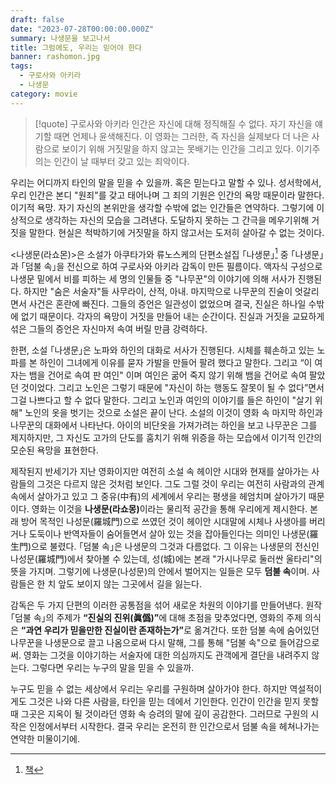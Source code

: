 ```yaml
---
draft: false
date: "2023-07-28T00:00:00.000Z"
summary: 나생문을 보고나서
title: 그럼에도, 우리는 믿어야 한다
banner: rashomon.jpg
tags:
  - 구로사와 아키라
  - 나생문
category: movie
---
```


> [!quote] 구로사와 아키라
> 인간은 자신에 대해 정직해질 수 없다. 자기 자신을 얘기할 때면 언제나 윤색해진다. 이 영화는 그러한,
> 즉 자신을 실제보다 더 나은 사람으로 보이기 위해 거짓말을 하지 않고는 못배기는 인간을 그리고 있다.
> 이기주의는 인간이 날 때부터 갖고 있는 죄악이다.

우리는 어디까지 타인의 말을 믿을 수 있을까. 혹은 믿는다고 말할 수 있나. 성서학에서, 우리 인간은 본디 "원죄"를 갖고 태어나며 그 죄의 기원은 인간의 욕망 때문이라 말한다.
이기적 욕망. 자기 자신의 본위만을 생각할 수밖에 없는 인간들은 연약하다. 그렇기에 이상적으로 생각하는 자신의 모습을 그려낸다. 도달하지 못하는 그 간극을 메우기위해 거짓을 말한다. 현실은 척박하기에 거짓말을 하지 않고서는 도저히 살아갈 수 없는 것이다.

<나생문\(라쇼몬\)>은 소설가 아쿠타가와 류노스케의 단편소설집 ｢나생문｣[^aladin-book] 중 ｢나생문｣과 ｢덤불 속｣을 전신으로 하여 구로사와 아키라 감독이 만든 필름이다.
액자식 구성으로 나생문 밑에서 비를 피하는 세 명의 인물들 중 "나무꾼"의 이야기에 의해 서사가 진행된다. 하지만 "숨은 서술자"들 사무라이, 산적, 아내. 마지막으로 나무꾼의 진술이 엇갈리면서 사건은 혼란에 빠진다.
그들의 증언은 일관성이 없었으며 결국, 진실은 하나일 수밖에 없기 때문이다. 각자의 욕망이 거짓을 만들어 내는 순간이다. 진실과 거짓을 교묘하게 섞은 그들의 증언은 자신마저 속여 버릴 만큼 강력하다.

한편, 소설 ｢나생문｣은 노파와 하인의 대화로 서사가 진행된다. 시체를 훼손하고 있는 노파를 본 하인이 그녀에게 이유를 묻자 가발을 만들어 팔려 했다고 말한다. 그리고 “이 여자는 뱀을 건어로 속여 판 여인" 이며 여인은 굶어 죽지 않기 위해 뱀을 건어로 속여 팔았던 것이었다.
그리고 노인은 그렇기 때문에 "자신이 하는 행동도 잘못이 될 수 없다”면서 그걸 나쁘다고 할 수 없다 말한다. 그리고 노인과 여인의 이야기를 들은 하인이 "살기 위해" 노인의 옷을 벗기는 것으로 소설은 끝이 난다.
소설의 이것이 영화 속 마지막 하인과 나무꾼의 대화에서 나타난다. 아이의 비단옷을 가져가려는 하인을 보고 나무꾼은 그를 제지하지만, 그 자신도 고가의 단도를 훔치기 위해 위증을 하는 모습에서 이기적 인간의 모순된 욕망을 표현한다.

제작된지 반세기가 지난 영화이지만 여전히 소설 속 헤이안 시대와 현재를 살아가는 사람들의 그것은 다르지 않은 것처럼 보인다. 그도 그럴 것이 우리는 여전히 사람과의 관계 속에서 살아가고 있고 그 중유\(中有\)의 세계에서 우리는 평생을 헤엄치며 살아가기 때문이다.
영화는 이것을 <strong>나생문\(라쇼몽\)</strong>이라는 물리적 공간을 통해 우리에게 제시한다. 본래 방어 목적인 나성문\(羅城門\)으로 쓰였던 것이 헤이안 시대말에 시체나 사생아를 버리거나 도둑이나 반역자들이 숨어들면서 살아 있는 것을 잡아들인다는 의미인 나생문\(羅生門\)으로 불렸다. ｢덤불 속｣은 나생문의 그것과 다름없다.
그 이유는 나생문의 전신인 나성문\(羅城門\)에서 찾아볼 수 있는데, 성\(城\)에는 본래 "가시나무로 둘러싼 울타리"의 뜻을 가지며. 그렇기에 나생문\(나성문\)의 안에서 벌어지는 일들은 모두 **덤불 속**이며. 사람들은 한 치 앞도 보이지 않는 그곳에서 길을 잃는다.

감독은 두 가지 단편의 이러한 공통점을 섞어 새로운 차원의 이야기를 만들어낸다. 원작 ｢덤불 속｣의 주제가 <strong>“진실의 진위\(眞僞\)”</strong>에 대해 초점을 맞추었다면, 영화의 주제 의식은 <strong>“과연 우리가 믿을만한 진실이란 존재하는가”</strong>로 옮겨간다.
또한 덤불 속에 숨어있던 나무꾼을 나생문으로 끌고 나옴으로써 다시 말해, 그를 통해 "덤불 속"으로 들어감으로써.
영화는 그것을 이야기하는 서술자에 대한 의심까지도 관객에게 결단을 내려주지 않는다. 그렇다면 우리는 누구의 말을 믿을 수 있을까.

누구도 믿을 수 없는 세상에서 우리는 우리를 구원하며 살아가야 한다. 하지만 역설적이게도 그것은 나와 다른 사람을, 타인을 믿는 데에서 기인한다.
인간이 인간을 믿지 못할 때 그곳은 지옥이 될 것이라던 영화 속 승려의 말에 깊이 공감한다. 그러므로 구원의 시작은 인정에서부터 시작한다. 결국 우리는 온전히 한 인간으로서 덤불 속을 헤쳐나가는 연약한 미물이기에.

[^aladin-book]: [책](https://www.aladin.co.kr/shop/wproduct.aspx?ItemId=65957590)
